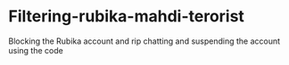 # Filtering-rubika-mahdi-terorist
Blocking the Rubika account and rip chatting and suspending the account using the code
